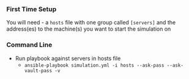 ### First Time Setup

You will need
    - a `hosts` file with one group called `[servers]` and the address(es) to the machine(s) you want to start the simulation on

### Command Line

- Run playbook against servers in hosts file
    - `ansible-playbook simulation.yml -i hosts --ask-pass --ask-vault-pass -v`